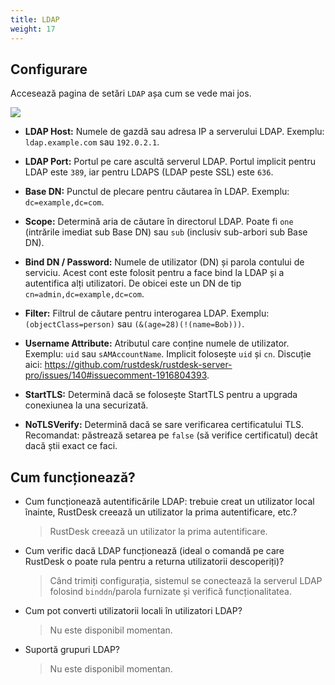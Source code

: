 ```yaml
---
title: LDAP
weight: 17
---
```


## Configurare
Accesează pagina de setări `LDAP` așa cum se vede mai jos.

![](/docs/en/self-host/rustdesk-server-pro/ldap/images/ldap.png)

- **LDAP Host:** Numele de gazdă sau adresa IP a serverului LDAP. Exemplu: `ldap.example.com` sau `192.0.2.1`.

- **LDAP Port:** Portul pe care ascultă serverul LDAP. Portul implicit pentru LDAP este `389`, iar pentru LDAPS (LDAP peste SSL) este `636`.

- **Base DN:** Punctul de plecare pentru căutarea în LDAP. Exemplu: `dc=example,dc=com`.

- **Scope:** Determină aria de căutare în directorul LDAP. Poate fi `one` (intrările imediat sub Base DN) sau `sub` (inclusiv sub-arbori sub Base DN).

- **Bind DN / Password:** Numele de utilizator (DN) și parola contului de serviciu. Acest cont este folosit pentru a face bind la LDAP și a autentifica alți utilizatori. De obicei este un DN de tip `cn=admin,dc=example,dc=com`.

- **Filter:** Filtrul de căutare pentru interogarea LDAP. Exemplu: `(objectClass=person)` sau `(&(age=28)(!(name=Bob)))`.

- **Username Attribute:** Atributul care conține numele de utilizator. Exemplu: `uid` sau `sAMAccountName`. Implicit folosește `uid` și `cn`. Discuție aici: https://github.com/rustdesk/rustdesk-server-pro/issues/140#issuecomment-1916804393.

- **StartTLS:** Determină dacă se folosește StartTLS pentru a upgrada conexiunea la una securizată.

- **NoTLSVerify:** Determină dacă se sare verificarea certificatului TLS. Recomandat: păstrează setarea pe `false` (să verifice certificatul) decât dacă știi exact ce faci.

## Cum funcționează?
- Cum funcționează autentificările LDAP: trebuie creat un utilizator local înainte, RustDesk creează un utilizator la prima autentificare, etc.?
	> RustDesk creează un utilizator la prima autentificare.
- Cum verific dacă LDAP funcționează (ideal o comandă pe care RustDesk o poate rula pentru a returna utilizatorii descoperiți)?
	> Când trimiți configurația, sistemul se conectează la serverul LDAP folosind `binddn`/parola furnizate și verifică funcționalitatea.
- Cum pot converti utilizatorii locali în utilizatori LDAP?
	> Nu este disponibil momentan.
- Suportă grupuri LDAP?
	> Nu este disponibil momentan.